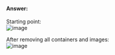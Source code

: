 #### Answer: <br />
Starting point:<br />
![image](https://github.com/ounisk/DevOps-with-Docker-I/assets/78747844/5dd1b30b-4b2f-4027-b2c2-fde7b3714ce3)

After removing all containers and images:<br />
![image](https://github.com/ounisk/DevOps-with-Docker-I/assets/78747844/56378f91-ddb7-4c63-8fa7-1ea4da96519f)




